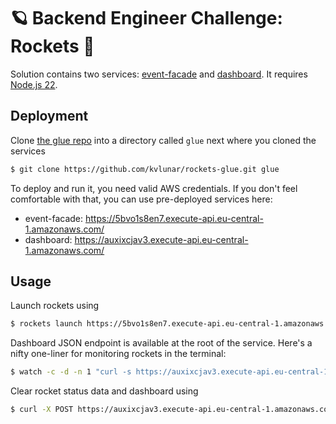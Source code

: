 # 🪐 Backend Engineer Challenge: Rockets 🚀

Solution contains two services: [event-facade](https://github.com/kvlunar/rockets-event-facade) and [dashboard](https://github.com/kvlunar/rockets-dashboard). It requires [Node.js 22](https://nodejs.org/en/download).

## Deployment

Clone [the glue repo](https://github.com/kvlunar/rockets-glue) into a directory called `glue` next where you cloned the services

```sh
$ git clone https://github.com/kvlunar/rockets-glue.git glue
```

To deploy and run it, you need valid AWS credentials. If you don't feel comfortable with that, you can use pre-deployed services here:

- event-facade: https://5bvo1s8en7.execute-api.eu-central-1.amazonaws.com/
- dashboard: https://auxixcjav3.execute-api.eu-central-1.amazonaws.com/

## Usage

Launch rockets using

```sh
$ rockets launch https://5bvo1s8en7.execute-api.eu-central-1.amazonaws.com/messages
```

Dashboard JSON endpoint is available at the root of the service. Here's a nifty one-liner for monitoring rockets in the terminal:

```sh
$ watch -c -d -n 1 "curl -s https://auxixcjav3.execute-api.eu-central-1.amazonaws.com/ | jq -r '(.[0] | keys_unsorted) as \$keys | \$keys, map([.[ \$keys[] ]])[] | @tsv' | column -t"
```

Clear rocket status data and dashboard using

```sh
$ curl -X POST https://auxixcjav3.execute-api.eu-central-1.amazonaws.com/reset
```
